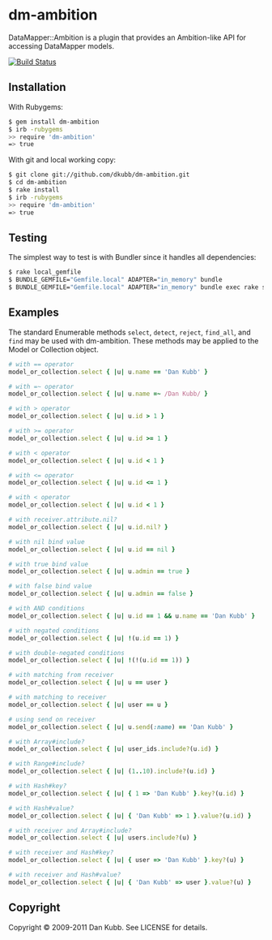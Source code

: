 # dm-ambition

DataMapper::Ambition is a plugin that provides an Ambition-like API for
accessing DataMapper models.

[![Build Status](https://secure.travis-ci.org/dkubb/dm-ambition.png)](http://travis-ci.org/dkubb/dm-ambition)

## Installation

With Rubygems:

```bash
$ gem install dm-ambition
$ irb -rubygems
>> require 'dm-ambition'
=> true
```

With git and local working copy:

```bash
$ git clone git://github.com/dkubb/dm-ambition.git
$ cd dm-ambition
$ rake install
$ irb -rubygems
>> require 'dm-ambition'
=> true
```

## Testing

The simplest way to test is with Bundler since it handles all dependencies:

```bash
$ rake local_gemfile
$ BUNDLE_GEMFILE="Gemfile.local" ADAPTER="in_memory" bundle
$ BUNDLE_GEMFILE="Gemfile.local" ADAPTER="in_memory" bundle exec rake spec
```

## Examples

The standard Enumerable methods `select`, `detect`, `reject`, `find_all`, and
`find` may be used with dm-ambition. These methods may be applied to the Model
or Collection object.

```ruby
# with == operator
model_or_collection.select { |u| u.name == 'Dan Kubb' }

# with =~ operator
model_or_collection.select { |u| u.name =~ /Dan Kubb/ }

# with > operator
model_or_collection.select { |u| u.id > 1 }

# with >= operator
model_or_collection.select { |u| u.id >= 1 }

# with < operator
model_or_collection.select { |u| u.id < 1 }

# with <= operator
model_or_collection.select { |u| u.id <= 1 }

# with < operator
model_or_collection.select { |u| u.id < 1 }

# with receiver.attribute.nil?
model_or_collection.select { |u| u.id.nil? }

# with nil bind value
model_or_collection.select { |u| u.id == nil }

# with true bind value
model_or_collection.select { |u| u.admin == true }

# with false bind value
model_or_collection.select { |u| u.admin == false }

# with AND conditions
model_or_collection.select { |u| u.id == 1 && u.name == 'Dan Kubb' }

# with negated conditions
model_or_collection.select { |u| !(u.id == 1) }

# with double-negated conditions
model_or_collection.select { |u| !(!(u.id == 1)) }

# with matching from receiver
model_or_collection.select { |u| u == user }

# with matching to receiver
model_or_collection.select { |u| user == u }

# using send on receiver
model_or_collection.select { |u| u.send(:name) == 'Dan Kubb' }

# with Array#include?
model_or_collection.select { |u| user_ids.include?(u.id) }

# with Range#include?
model_or_collection.select { |u| (1..10).include?(u.id) }

# with Hash#key?
model_or_collection.select { |u| { 1 => 'Dan Kubb' }.key?(u.id) }

# with Hash#value?
model_or_collection.select { |u| { 'Dan Kubb' => 1 }.value?(u.id) }

# with receiver and Array#include?
model_or_collection.select { |u| users.include?(u) }

# with receiver and Hash#key?
model_or_collection.select { |u| { user => 'Dan Kubb' }.key?(u) }

# with receiver and Hash#value?
model_or_collection.select { |u| { 'Dan Kubb' => user }.value?(u) }
```

## Copyright

Copyright &copy; 2009-2011 Dan Kubb. See LICENSE for details.

